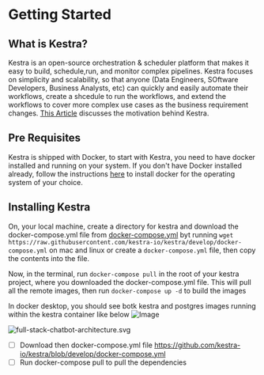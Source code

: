 # Getting Started

## What is Kestra?

Kestra is an open-source orchestration & scheduler platform that makes it easy to build, schedule,run, and monitor complex pipelines. Kestra focuses on simplicity and scalability, so that anyone (Data Engineers, SOftware Developers, Business Analysts, etc) can quickly and easily automate their workflows, create a shcedule to run the workflows, and extend the workflows to cover more complex use cases as the business requirement changes. [This Article](https://kestra.io/blogs/2022-02-01-kestra-opensource.html) discusses the motivation behind Kestra.

## Pre Requisites

Kestra is shipped with Docker, to start with Kestra, you need to have docker installed and running on your system. If you don't have Docker installed already, follow the instructions [here](https://docs.docker.com/desktop/install/mac-install/) to install docker for the operating system of your choice.

## Installing Kestra

On, your local machine, create a directory for kestra and download the docker-compose.yml file from [docker-compose.yml](https://github.com/kestra-io/kestra/blob/develop/docker-compose.yml) byt running `wget https://raw.githubusercontent.com/kestra-io/kestra/develop/docker-compose.yml` on mac and linux or create a `docker-compose.yml` file, then copy the contents into the file.

Now, in the terminal, run `docker-compose pull` in the root of your kestra project, where you downloaded the docker-compose.yml file. This will pull all the remote images, then run `docker-compose up -d` to build the images

In docker desktop, you should see botk kestra and postgres images running within the kestra container like below ![Image](../../assets/images/Screenshot%202022-11-23%20at%2021.00.06.png)

![full-stack-chatbot-architecture.svg](https://github.com/stephensanwo/fullstack-ai-chatbot/blob/master/docs/full-stack-chatbot-architecture.drawio.svg)

- [ ] Download then docker-compose.yml file https://github.com/kestra-io/kestra/blob/develop/docker-compose.yml
- [ ] Run docker-compose pull to pull the dependencies
